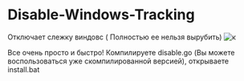 #                                                                                             Disable-Windows-Tracking
Отключает слежку виндовс ( Полностью ее нельзя вырубить)
                              ![к](https://user-images.githubusercontent.com/102496559/184756345-ae61aa72-566b-490a-b0b7-aab768ef47d6.png)



Все очень просто и быстро! Компилируете disable.go (Вы можете воспользоваться уже скомпилированной версией), открываете install.bat

